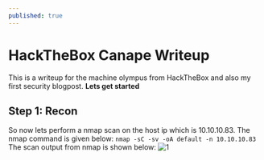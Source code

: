 ```yaml
---
published: true
---
```


# HackTheBox Canape Writeup

This is a writeup for the machine olympus from HackTheBox and also my first security blogpost.
  **Lets get started** 

## Step 1: Recon<br>

So now lets perform a nmap scan on the host ip which is 10.10.10.83. The nmap command is given below:
    `nmap -sC -sv -oA default -n 10.10.10.83`
<br>The scan output from nmap is shown below:
	![1](https://fir3wa1-k3r.github.io/imgs/olympus_1.png)
